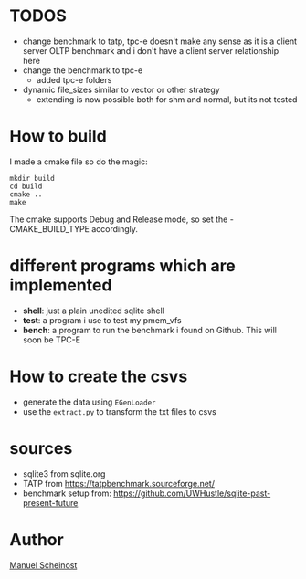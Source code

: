 # TODOS
- change benchmark to tatp, tpc-e doesn't make any sense as it is a client server OLTP benchmark and i don't have a client server relationship here
- change the benchmark to tpc-e
    - added tpc-e folders 
- dynamic file_sizes similar to vector or other strategy
    - extending is now possible both for shm and normal, but its not tested

# How to build
I made a cmake file so do the magic:
```
mkdir build
cd build
cmake ..
make
```
The cmake supports Debug and Release mode, so set the -CMAKE_BUILD_TYPE accordingly.

# different programs which are implemented
- __shell__: just a plain unedited sqlite shell
- __test__: a program i use to test my pmem_vfs
- __bench__: a program to run the benchmark i found on Github. This will soon be TPC-E

# How to create the csvs
- generate the data using `EGenLoader`
- use the `extract.py` to transform the txt files to csvs

# sources
- sqlite3 from sqlite.org
- TATP from https://tatpbenchmark.sourceforge.net/
- benchmark setup from: https://github.com/UWHustle/sqlite-past-present-future


Author
=============
[Manuel Scheinost](https://github.com/M-Scheinost)